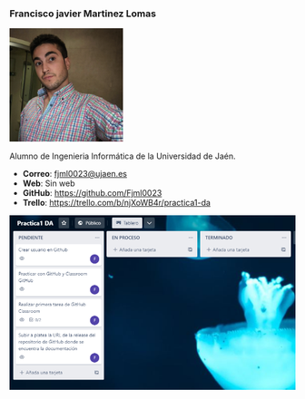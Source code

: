 ### Francisco javier Martinez Lomas
<img src='/IMG_20220617_163200_834.jpg' width='200px'>

Alumno de Ingenieria Informática de la Universidad de Jaén.
* **Correo**: fjml0023@ujaen.es
* **Web**: Sin web
* **GitHub**: https://github.com/Fjml0023
* **Trello**: https://trello.com/b/njXoWB4r/practica1-da

<img src='/Trello inicial.PNG' width='origin'>
